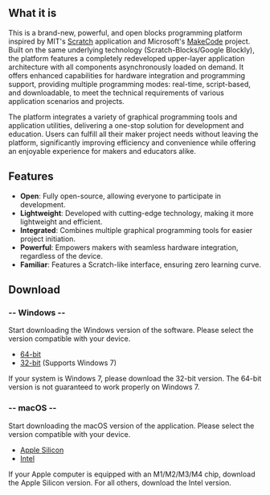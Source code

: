 ## What it is

This is a brand-new, powerful, and open blocks programming platform inspired by MIT's [Scratch](https://scratch.mit.edu) application and 
Microsoft's [MakeCode](https://microsoft.com/makecode) project. Built on the same underlying technology (Scratch-Blocks/Google Blockly), 
the platform features a completely redeveloped upper-layer application architecture with all components asynchronously loaded on demand. 
It offers enhanced capabilities for hardware integration and programming support, providing multiple programming modes: real-time, script-based, and downloadable, 
to meet the technical requirements of various application scenarios and projects.

The platform integrates a variety of graphical programming tools and application utilities, delivering a one-stop solution for 
development and education. Users can fulfill all their maker project needs without leaving the platform, significantly improving 
efficiency and convenience while offering an enjoyable experience for makers and educators alike.

## Features

- **Open**: Fully open-source, allowing everyone to participate in development.
- **Lightweight**: Developed with cutting-edge technology, making it more lightweight and efficient.
- **Integrated**: Combines multiple graphical programming tools for easier project initiation.
- **Powerful**: Empowers makers with seamless hardware integration, regardless of the device.
- **Familiar**: Features a Scratch-like interface, ensuring zero learning curve.

## Download

<!-- select:start -->
<!-- select-menu-labels: Operating System -->

### -- Windows --

Start downloading the Windows version of the software. Please select the version compatible with your device.

- [64-bit]()
- [32-bit]() (Supports Windows 7)

If your system is Windows 7, please download the 32-bit version. The 64-bit version is not guaranteed to work properly on Windows 7.

### -- macOS --

Start downloading the macOS version of the application. Please select the version compatible with your device.

- [Apple Silicon]()
- [Intel]()

If your Apple computer is equipped with an M1/M2/M3/M4 chip, download the Apple Silicon version. For all others, download the Intel version.

<!-- select:end -->
